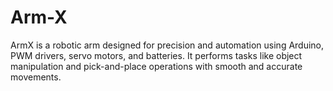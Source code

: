 # Arm-X
ArmX is a robotic arm designed for precision and  automation using Arduino, PWM drivers, servo  motors, and batteries. It performs tasks like object  manipulation and pick-and-place operations with  smooth and accurate movements.
